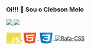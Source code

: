 ### Oi!!! 👋 Sou o Clebson Melo





<a href="https://github.com/clebsonjr">
  <img height="180em" src="https://github-readme-stats.vercel.app/api?username=clebsonjr&show_icons=true&theme=dracula&include_all_commits=true&count_private=true"/>
  <img height="180em" src="https://github-readme-stats.vercel.app/api/top-langs/?username=clebsonjr&layout=compact&langs_count=7&theme=dracula"/>
</div>
<div style="display: inline_block"><br>
 <img align="center" alt="Rafa-Js" height="30" width="40" src="https://raw.githubusercontent.com/devicons/devicon/master/icons/javascript/javascript-plain.svg">
 <img align="center" alt="Rafa-HTML" height="30" width="40" src="https://raw.githubusercontent.com/devicons/devicon/master/icons/html5/html5-original.svg">
 <img align="center" alt="Rafa-CSS" height="30" width="40" src="https://raw.githubusercontent.com/devicons/devicon/master/icons/css3/css3-original.svg">
 <img align="center" alt="Rafa-CSS" height="40" width="60"src="https://cdn.jsdelivr.net/gh/devicons/devicon/icons/php/php-original.svg" />
          
 
  
  
 

